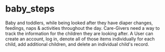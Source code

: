 # baby_steps

Baby and toddlers, while being looked after they have diaper changes, feedings, naps & activities throughout the day. Care-Givers need a way to track the information for the children they are looking after. A User can create an account, log in, denote all of those items individually for each child, add additional children, and delete an individual child's record.
